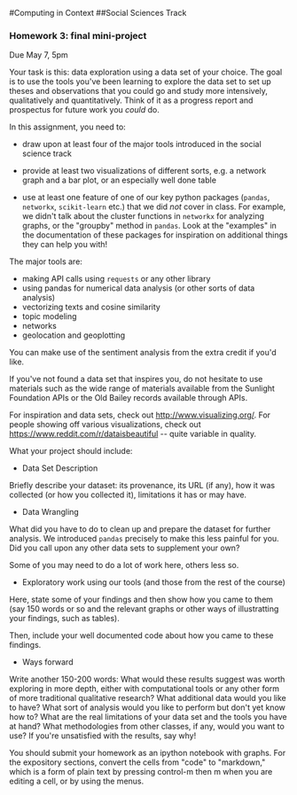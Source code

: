 #Computing in Context
##Social Sciences Track
### Homework 3: final mini-project

Due May 7, 5pm

Your task is this: data exploration using a data set of your choice. The goal is to use the tools you've been learning to explore the data set to set up theses and observations that you could go and study more intensively, qualitatively and quantitatively. Think of it as a progress report and prospectus for future work you *could* do.

In this assignment, you need to:

- draw upon at least four of the major tools introduced in the social science track

- provide at least two visualizations of different sorts, e.g. a network graph and a bar plot, or an especially well done table

- use at least one feature of one of our key python packages (`pandas`, `networkx`, `scikit-learn` etc.) that we did *not* cover in class. For example, we didn't talk about the cluster functions in `networkx` for analyzing graphs, or the "groupby" method in `pandas`. Look at the "examples" in the documentation of these packages for inspiration on additional things they can help you with!


The major tools are:

- making API calls using `requests` or any other library
- using pandas for numerical data analysis (or other sorts of data analysis)
- vectorizing texts and cosine similarity
- topic modeling
- networks
- geolocation and geoplotting

You can make use of the sentiment analysis from the extra credit if you'd like. 


If you've not found a data set that inspires you, do not hesitate to use materials such as the wide range of materials available from the Sunlight Foundation APIs or the Old Bailey records available through APIs. 

For inspiration and data sets, check out http://www.visualizing.org/. For people showing off various visualizations, check out https://www.reddit.com/r/dataisbeautiful -- quite variable in quality.


What your project should include:

- Data Set Description

Briefly describe your dataset: its provenance, its URL (if any), how it was collected (or how you collected it), limitations it has or may have.

- Data Wrangling

What did you have to do to clean up and prepare the dataset for further analysis. We introduced `pandas` precisely to make this less painful for you. Did you call upon any other data sets to supplement your own?

Some of you may need to do a lot of work here, others less so.

- Exploratory work using our tools (and those from the rest of the course)

Here, state some of your findings and then show how you came to them (say 150 words or so and the relevant graphs or other ways of illustratting your findings, such as tables).

Then, include your well documented code about how you came to these findings.

- Ways forward 

Write another 150-200 words: What would these results suggest was worth exploring in more depth, either with computational tools or any other form of more traditional qualitative research? What additional data would you like to have? What sort of analysis would you like to perform but don't yet know how to? What are the real limitations of your data set and the tools you have at hand? What methodologies from other classes, if any, would you want to use? If you're unsatisfied with the results, say why!


You should submit your homework as an ipython notebook with graphs. For the expository sections, convert the cells from "code" to "markdown," which is a form of plain text by pressing control-m then m when you are editing a cell, or by using the menus.

